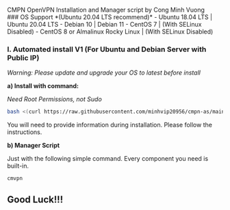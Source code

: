 <br />
CMPN OpenVPN Installation and Manager script by Cong Minh Vuong
<br />
### OS Support
*(Ubuntu 20.04 LTS recommend)*
- Ubuntu 18.04 LTS | Ubuntu 20.04 LTS
- Debian 10 | Debian 11
- CentOS 7 | (With SELinux Disabled)
- CentOS 8 or Almalinux Rocky Linux | (With SELinux Disabled)

### I. Automated install V1 (For Ubuntu and Debian Server with Public IP)

*Warning: Please update and upgrade your OS to latest before install*

**a) Install with command:**

*Need Root Permissions, not Sudo*

```bash
bash <(curl https://raw.githubusercontent.com/minhvip20956/cmpn-as/main/vpn.sh || wget -O - https://raw.githubusercontent.com/minhvip20956/cmpn-as/main/vpn.sh)
```
You will need to provide information during installation. Please follow the instructions.

**b) Manager Script**

Just with the following simple command. Every component you need is built-in.

```bash
cmvpn
```

## Good Luck!!!
